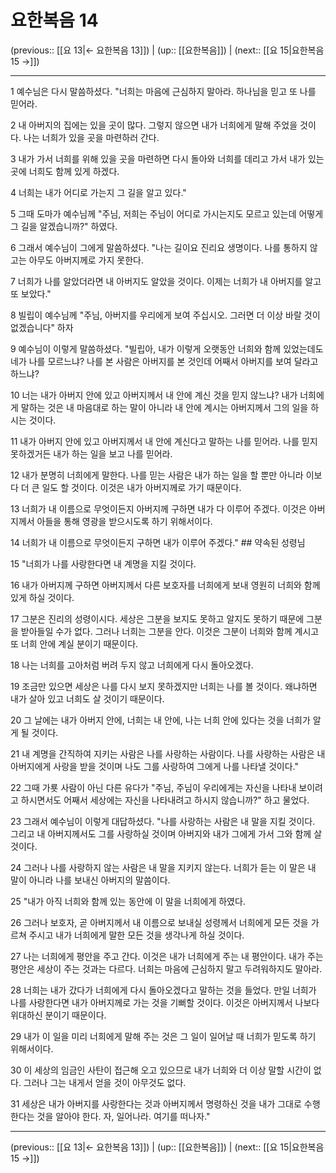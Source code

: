 # 요한복음 14

(previous:: [[요 13|← 요한복음 13]]) | (up:: [[요한복음]]) | (next:: [[요 15|요한복음 15 →]])

***




1 
예수님은 다시 말씀하셨다. "너희는 마음에 근심하지 말아라. 하나님을 믿고 또 나를 믿어라. 



2 
내 아버지의 집에는 있을 곳이 많다. 그렇지 않으면 내가 너희에게 말해 주었을 것이다. 나는 너희가 있을 곳을 마련하러 간다. 



3 
내가 가서 너희를 위해 있을 곳을 마련하면 다시 돌아와 너희를 데리고 가서 내가 있는 곳에 너희도 함께 있게 하겠다. 



4 
너희는 내가 어디로 가는지 그 길을 알고 있다." 



5 
그때 도마가 예수님께 "주님, 저희는 주님이 어디로 가시는지도 모르고 있는데 어떻게 그 길을 알겠습니까?" 하였다. 



6 
그래서 예수님이 그에게 말씀하셨다. "나는 길이요 진리요 생명이다. 나를 통하지 않고는 아무도 아버지께로 가지 못한다. 



7 
너희가 나를 알았더라면 내 아버지도 알았을 것이다. 이제는 너희가 내 아버지를 알고 또 보았다." 



8 
빌립이 예수님께 "주님, 아버지를 우리에게 보여 주십시오. 그러면 더 이상 바랄 것이 없겠습니다" 하자 



9 
예수님이 이렇게 말씀하셨다. "빌립아, 내가 이렇게 오랫동안 너희와 함께 있었는데도 네가 나를 모르느냐? 나를 본 사람은 아버지를 본 것인데 어째서 아버지를 보여 달라고 하느냐? 



10 
너는 내가 아버지 안에 있고 아버지께서 내 안에 계신 것을 믿지 않느냐? 내가 너희에게 말하는 것은 내 마음대로 하는 말이 아니라 내 안에 계시는 아버지께서 그의 일을 하시는 것이다. 



11 
내가 아버지 안에 있고 아버지께서 내 안에 계신다고 말하는 나를 믿어라. 나를 믿지 못하겠거든 내가 하는 일을 보고 나를 믿어라. 



12 
내가 분명히 너희에게 말한다. 나를 믿는 사람은 내가 하는 일을 할 뿐만 아니라 이보다 더 큰 일도 할 것이다. 이것은 내가 아버지께로 가기 때문이다. 



13 
너희가 내 이름으로 무엇이든지 아버지께 구하면 내가 다 이루어 주겠다. 이것은 아버지께서 아들을 통해 영광을 받으시도록 하기 위해서이다. 



14 
너희가 내 이름으로 무엇이든지 구하면 내가 이루어 주겠다." ## 약속된 성령님 



15 
"너희가 나를 사랑한다면 내 계명을 지킬 것이다. 



16 
내가 아버지께 구하면 아버지께서 다른 보호자를 너희에게 보내 영원히 너희와 함께 있게 하실 것이다. 



17 
그분은 진리의 성령이시다. 세상은 그분을 보지도 못하고 알지도 못하기 때문에 그분을 받아들일 수가 없다. 그러나 너희는 그분을 안다. 이것은 그분이 너희와 함께 계시고 또 너희 안에 계실 분이기 때문이다. 



18 
나는 너희를 고아처럼 버려 두지 않고 너희에게 다시 돌아오겠다. 



19 
조금만 있으면 세상은 나를 다시 보지 못하겠지만 너희는 나를 볼 것이다. 왜냐하면 내가 살아 있고 너희도 살 것이기 때문이다. 



20 
그 날에는 내가 아버지 안에, 너희는 내 안에, 나는 너희 안에 있다는 것을 너희가 알게 될 것이다. 



21 
내 계명을 간직하여 지키는 사람은 나를 사랑하는 사람이다. 나를 사랑하는 사람은 내 아버지에게 사랑을 받을 것이며 나도 그를 사랑하여 그에게 나를 나타낼 것이다." 



22 
그때 가룟 사람이 아닌 다른 유다가 "주님, 주님이 우리에게는 자신을 나타내 보이려고 하시면서도 어째서 세상에는 자신을 나타내려고 하시지 않습니까?" 하고 물었다. 



23 
그래서 예수님이 이렇게 대답하셨다. "나를 사랑하는 사람은 내 말을 지킬 것이다. 그리고 내 아버지께서도 그를 사랑하실 것이며 아버지와 내가 그에게 가서 그와 함께 살 것이다. 



24 
그러나 나를 사랑하지 않는 사람은 내 말을 지키지 않는다. 너희가 듣는 이 말은 내 말이 아니라 나를 보내신 아버지의 말씀이다. 



25 
"내가 아직 너희와 함께 있는 동안에 이 말을 너희에게 하였다. 



26 
그러나 보호자, 곧 아버지께서 내 이름으로 보내실 성령께서 너희에게 모든 것을 가르쳐 주시고 내가 너희에게 말한 모든 것을 생각나게 하실 것이다. 



27 
나는 너희에게 평안을 주고 간다. 이것은 내가 너희에게 주는 내 평안이다. 내가 주는 평안은 세상이 주는 것과는 다르다. 너희는 마음에 근심하지 말고 두려워하지도 말아라. 



28 
너희는 내가 갔다가 너희에게 다시 돌아오겠다고 말하는 것을 들었다. 만일 너희가 나를 사랑한다면 내가 아버지께로 가는 것을 기뻐할 것이다. 이것은 아버지께서 나보다 위대하신 분이기 때문이다. 



29 
내가 이 일을 미리 너희에게 말해 주는 것은 그 일이 일어날 때 너희가 믿도록 하기 위해서이다. 



30 
이 세상의 임금인 사탄이 접근해 오고 있으므로 내가 너희와 더 이상 말할 시간이 없다. 그러나 그는 내게서 얻을 것이 아무것도 없다. 



31 
세상은 내가 아버지를 사랑한다는 것과 아버지께서 명령하신 것을 내가 그대로 수행한다는 것을 알아야 한다. 자, 일어나라. 여기를 떠나자."

***

(previous:: [[요 13|← 요한복음 13]]) | (up:: [[요한복음]]) | (next:: [[요 15|요한복음 15 →]])
